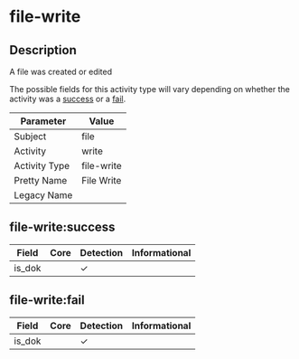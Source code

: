 file-write
==========

Description
-----------
A file was created or edited

The possible fields for this activity type will vary depending on whether the activity was a [success](#file-writesuccess) or a [fail](#file-writefail).

| Parameter     | Value      |
| ------------- | ---------- |
| Subject       | file       |
| Activity      | write      |
| Activity Type | file-write |
| Pretty Name   | File Write |
| Legacy Name   |            |

file-write:success
------------------

| Field  | Core | Detection | Informational |
| ------ | ---- | --------- | ------------- |
| is_dok |      | &#10003;  |               |

file-write:fail
---------------

| Field  | Core | Detection | Informational |
| ------ | ---- | --------- | ------------- |
| is_dok |      | &#10003;  |               |